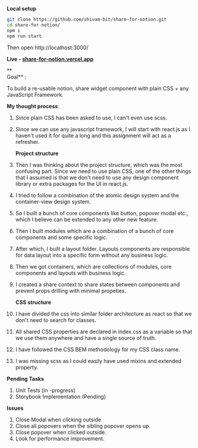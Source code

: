 **Local setup**

```sh
git clone https://github.com/shivam-bit/share-for-notion.git
cd share-for-notion/
npm i
npm run start
```
Then open http://localhost:3000/


**Live - [share-for-notion.vercel.app](http://share-for-notion.vercel.app/)**

** \
Goal** : 

To build a re-usable notion, share widget component with plain CSS + any JavaScript Framework.

**My thought process**:



1. Since plain CSS has been asked to use, I can't even use scss.
2. Since we can use any javascript framework, I will start with react.js as I haven't used it for quite a long and this assignment will act as a refresher.

	**Project structure**



1. Then I was thinking about the project structure, which was the most confusing part. Since we need to use plain CSS, one of the other things that I assumed is that we don't need to use any design component library or extra packages for the UI in react.js.
2. I tried to follow a combination of the atomic design system and the container-view design system. 
3. So I built a bunch of core components like button, popover modal etc., which I believe can be extended to any other new feature.
4. Then I built modules which are a combination of a bunch of core components and some specific logic.
5. After which, I built a layout folder. Layouts components are responsible for data layout into a specific form without any business logic.
6. Then we got containers, which are collections of modules, core components and layouts with business logic. 
7. I created a share context to share states between components and prevent props drilling with minimal propeties. 

	**CSS structure**



1. I have divided the css into similar folder architecture as react so that we don't need to search for classes.
2. All shared CSS properties are declared in index.css as a variable so that we use them anywhere and have a single source of truth.
3.  I have followed the CSS BEM methodology for my CSS class name.
4. I was missing scss as I could easily have used mixins and extended property.

**Pending Tasks**



1. Unit Tests (in -progress)
2. Storybook Implementation (Pending)

**Issues**



1. Close Modal when clicking outside
2. Close all popovers when the sibling popover opens up.
3. Close popover when clicked outside.
4. Look for performance improvement.